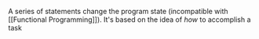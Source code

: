A series of statements change the program state (incompatible with [[Functional Programming]]).
It's based on the idea of _how_ to accomplish a task